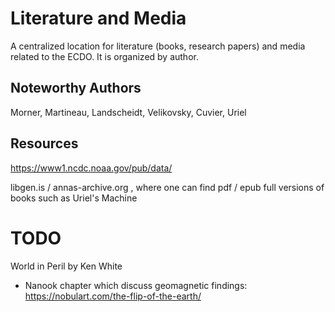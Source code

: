 # Literature and Media

A centralized location for literature (books, research papers) and media related to the ECDO. It is organized by author.

## Noteworthy Authors

Morner, Martineau, Landscheidt, Velikovsky, Cuvier, Uriel

## Resources

https://www1.ncdc.noaa.gov/pub/data/

libgen.is / annas-archive.org , where one can find pdf / epub full versions of books such as Uriel's Machine

# TODO

World in Peril by Ken White
- Nanook chapter which discuss geomagnetic findings: https://nobulart.com/the-flip-of-the-earth/